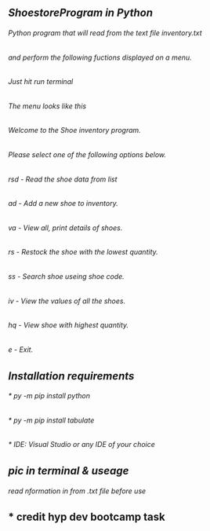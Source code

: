 ## *ShoestoreProgram in Python*

###### _Python program that will read from the text file inventory.txt_
###### _and perform the following fuctions displayed on a menu._
###### _Just hit run terminal_

###### The menu looks like this

######  Welcome to the Shoe inventory program.

###### Please select one of the following options below.

###### rsd - Read the shoe data from list
###### ad - Add a new shoe to inventory.
###### va - View all, print details of shoes.
###### rs - Restock the shoe with the lowest quantity.
###### ss - Search shoe useing shoe code.
###### iv - View the values of all the shoes.
###### hq - View shoe with highest quantity.
###### e  - Exit.

## *Installation requirements*

###### * py -m pip install python
###### * py -m pip install tabulate
###### * IDE: Visual Studio or any IDE of your choice

## *pic in terminal & useage*


###### read nformation in from .txt file before use


## * credit hyp dev bootcamp task
